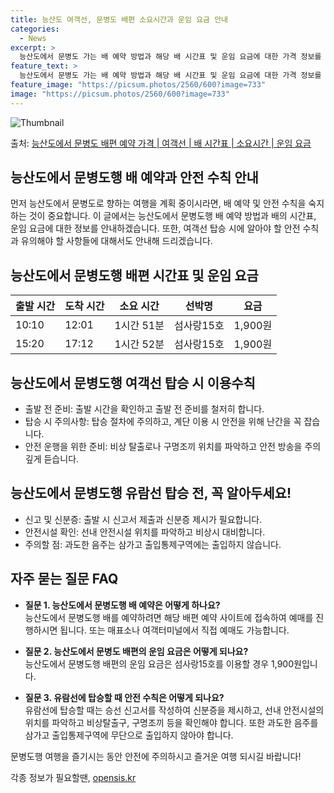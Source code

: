 ```yaml
---
title: 능산도 여객선, 문병도 배편 소요시간과 운임 요금 안내
categories:
  - News
excerpt: >
  능산도에서 문병도 가는 배 예약 방법과 해당 배 시간표 및 운임 요금에 대한 가격 정보를 안내 드리겠습니다. 안전하고 재밋는 문병도행 여행을 위해 아래 정보 참고하시기 바랍니다. 문병도행 배편 예약하기 👈 클릭능산도에서 문병도행 배 시간표출발 시간도착 시간소요 시간선박명요금10:1012:011시간 51분섬사랑15호1,900원15:2017:121시간 52분섬사랑15호1,900원문병도행 배편 예약하기 👈 클릭능산도에서 문병도행 여객선 탑승 시 이용수칙여객선 탑승 전 반드시 숙지해야 할 중요한 수칙들이 있습니다. 1. 출발 전 준비 능산도에서 문병도행 배 출항시간을 확인하고 출발 전 준비를 철저히 합니다. 선박이 출항할 시간이 가까울수록 혼잡할 수 있으므로 출발 전 충분한 시간을 확보하는 것이 중요합니다. 2..
feature_text: >
  능산도에서 문병도 가는 배 예약 방법과 해당 배 시간표 및 운임 요금에 대한 가격 정보를 안내 드리겠습니다. 안전하고 재밋는 문병도행 여행을 위해 아래 정보 참고하시기 바랍니다. 문병도행 배편 예약하기 👈 클릭능산도에서 문병도행 배 시간표출발 시간도착 시간소요 시간선박명요금10:1012:011시간 51분섬사랑15호1,900원15:2017:121시간 52분섬사랑15호1,900원문병도행 배편 예약하기 👈 클릭능산도에서 문병도행 여객선 탑승 시 이용수칙여객선 탑승 전 반드시 숙지해야 할 중요한 수칙들이 있습니다. 1. 출발 전 준비 능산도에서 문병도행 배 출항시간을 확인하고 출발 전 준비를 철저히 합니다. 선박이 출항할 시간이 가까울수록 혼잡할 수 있으므로 출발 전 충분한 시간을 확보하는 것이 중요합니다. 2..
feature_image: "https://picsum.photos/2560/600?image=733"
image: "https://picsum.photos/2560/600?image=733"
---
```


![Thumbnail](https://img1.daumcdn.net/thumb/R800x0/?scode=mtistory2&fname=https%3A%2F%2Fblog.kakaocdn.net%2Fdn%2FLqXrC%2FbtsHDiYmfoE%2FkMIKsiLG6UHT7dtKVKAxok%2Fimg.webp)

<p>출처: <a href="https://opensis.kr/entry/%EB%8A%A5%EC%82%B0%EB%8F%84%EC%97%90%EC%84%9C-%EB%AC%B8%EB%B3%91%EB%8F%84-%EB%B0%B0%ED%8E%B8-%EC%98%88%EC%95%BD-%EA%B0%80%EA%B2%A9-%EC%97%AC%EA%B0%9D%EC%84%A0-%EB%B0%B0-%EC%8B%9C%EA%B0%84%ED%91%9C-%EC%86%8C%EC%9A%94%EC%8B%9C%EA%B0%84-%EC%9A%B4%EC%9E%84-%EC%9A%94%EA%B8%88" rel="dofollow">능산도에서 문병도 배편 예약 가격 | 여객선 | 배 시간표 | 소요시간 | 운임 요금</a> </p>

## 능산도에서 문병도행 배 예약과 안전 수칙 안내

먼저 능산도에서 문병도로 향하는 여행을 계획 중이시라면, 배 예약 및 안전 수칙을 숙지하는 것이 중요합니다. 이 글에서는 능산도에서 문병도행
배 예약 방법과 배의 시간표, 운임 요금에 대한 정보를 안내하겠습니다. 또한, 여객선 탑승 시에 알아야 할 안전 수칙과 유의해야 할 사항들에
대해서도 안내해 드리겠습니다.

## **능산도에서 문병도행 배편 시간표 및 운임 요금**

**출발 시간** | **도착 시간** | **소요 시간** | **선박명** | **요금**  
---|---|---|---|---  
10:10 | 12:01 | 1시간 51분 | 섬사랑15호 | 1,900원  
15:20 | 17:12 | 1시간 52분 | 섬사랑15호 | 1,900원  

## **능산도에서 문병도행 여객선 탑승 시 이용수칙**

  * 출발 전 준비: 출발 시간을 확인하고 출발 전 준비를 철저히 합니다.
  * 탑승 시 주의사항: 탑승 절차에 주의하고, 계단 이용 시 안전을 위해 난간을 꼭 잡습니다.
  * 안전 운행을 위한 준비: 비상 탈출로나 구명조끼 위치를 파악하고 안전 방송을 주의깊게 듣습니다.

## **능산도에서 문병도행 유람선 탑승 전, 꼭 알아두세요!**

  * 신고 및 신분증: 출발 시 신고서 제출과 신분증 제시가 필요합니다.
  * 안전시설 확인: 선내 안전시설 위치를 파악하고 비상시 대비합니다.
  * 주의할 점: 과도한 음주는 삼가고 출입통제구역에는 출입하지 않습니다.

## **자주 묻는 질문 FAQ**

  * **질문 1. 능산도에서 문병도행 배 예약은 어떻게 하나요?**  
능산도에서 문병도행 배를 예약하려면 해당 배편 예약 사이트에 접속하여 예매를 진행하시면 됩니다. 또는 매표소나 여객터미널에서 직접 예매도
가능합니다.

  * **질문 2. 능산도에서 문병도 배편의 운임 요금은 어떻게 되나요?**  
능산도에서 문병도행 배편의 운임 요금은 섬사랑15호를 이용할 경우 1,900원입니다.

  * **질문 3. 유람선에 탑승할 때 안전 수칙은 어떻게 되나요?**  
유람선에 탑승할 때는 승선 신고서를 작성하여 신분증을 제시하고, 선내 안전시설의 위치를 파악하고 비상탈출구, 구명조끼 등을 확인해야 합니다.
또한 과도한 음주를 삼가고 출입통제구역에 무단으로 출입하지 않아야 합니다.

문병도행 여행을 즐기시는 동안 안전에 주의하시고 즐거운 여행 되시길 바랍니다!

 

각종 정보가 필요할땐, <a href="https://opensis.kr" rel="dofollow">opensis.kr</a>



